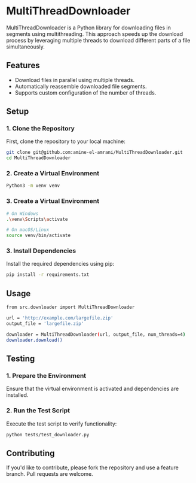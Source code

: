 # MultiThreadDownloader

MultiThreadDownloader is a Python library for downloading files in segments using multithreading. This approach speeds up the download process by leveraging multiple threads to download different parts of a file simultaneously.

## Features

- Download files in parallel using multiple threads.
- Automatically reassemble downloaded file segments.
- Supports custom configuration of the number of threads.

## Setup

### 1. Clone the Repository

First, clone the repository to your local machine:

```bash
git clone git@github.com:amine-el-amrani/MultiThreadDownloader.git
cd MultiThreadDownloader
```

### 2. Create a Virtual Environment

```bash
Python3 -m venv venv
```

### 3. Create a Virtual Environment

```bash
# On Windows
.\venv\Scripts\activate

# On macOS/Linux
source venv/bin/activate
```

### 3. Install Dependencies

Install the required dependencies using pip:

```bash
pip install -r requirements.txt
```

## Usage

```bash
from src.downloader import MultiThreadDownloader

url = 'http://example.com/largefile.zip'
output_file = 'largefile.zip'

downloader = MultiThreadDownloader(url, output_file, num_threads=4)
downloader.download()
```

## Testing

### 1. Prepare the Environment

Ensure that the virtual environment is activated and dependencies are installed.

### 2. Run the Test Script

Execute the test script to verify functionality:

```bash
python tests/test_downloader.py
```

## Contributing

If you'd like to contribute, please fork the repository and use a feature branch. Pull requests are welcome.